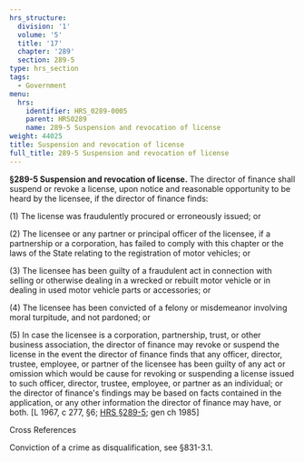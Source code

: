 ```yaml
---
hrs_structure:
  division: '1'
  volume: '5'
  title: '17'
  chapter: '289'
  section: 289-5
type: hrs_section
tags:
  - Government
menu:
  hrs:
    identifier: HRS_0289-0005
    parent: HRS0289
    name: 289-5 Suspension and revocation of license
weight: 44025
title: Suspension and revocation of license
full_title: 289-5 Suspension and revocation of license
---
```

**§289-5 Suspension and revocation of license.** The director of finance shall suspend or revoke a license, upon notice and reasonable opportunity to be heard by the licensee, if the director of finance finds:

(1) The license was fraudulently procured or erroneously issued; or

(2) The licensee or any partner or principal officer of the licensee, if a partnership or a corporation, has failed to comply with this chapter or the laws of the State relating to the registration of motor vehicles; or

(3) The licensee has been guilty of a fraudulent act in connection with selling or otherwise dealing in a wrecked or rebuilt motor vehicle or in dealing in used motor vehicle parts or accessories; or

(4) The licensee has been convicted of a felony or misdemeanor involving moral turpitude, and not pardoned; or

(5) In case the licensee is a corporation, partnership, trust, or other business association, the director of finance may revoke or suspend the license in the event the director of finance finds that any officer, director, trustee, employee, or partner of the licensee has been guilty of any act or omission which would be cause for revoking or suspending a license issued to such officer, director, trustee, employee, or partner as an individual; or the director of finance's findings may be based on facts contained in the application, or any other information the director of finance may have, or both. [L 1967, c 277, §6; [HRS §289-5](/title-17/chapter-289/section-289-5/); gen ch 1985]

Cross References

Conviction of a crime as disqualification, see §831-3.1.